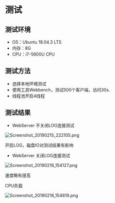 # 测试

## 测试环境

- OS：Ubuntu 18.04.3 LTS
- 内存：8G
- CPU：i7-5600U CPU

## 测试方法

- 选择本地环境测试
- 使用工具Webbench，测试500个客户端，访问30s.
- 线程池开启4线程

## 测试结果

- WebServer 不关闭LOG连接测试

![Screenshot_20190215_222105.png](https://i.loli.net/2019/02/16/5c67bbb511920.png)

开启LOG，磁盘IO对测试结果有影响

- WebServer 关闭LOG连接测试

![Screenshot_20190216_154127.png](https://i.loli.net/2019/02/16/5c67bea0c4a2e.png)

速度略有提高

CPU负载

![Screenshot_20190216_154619.png](https://i.loli.net/2019/02/16/5c67bfdd21e7e.png)
